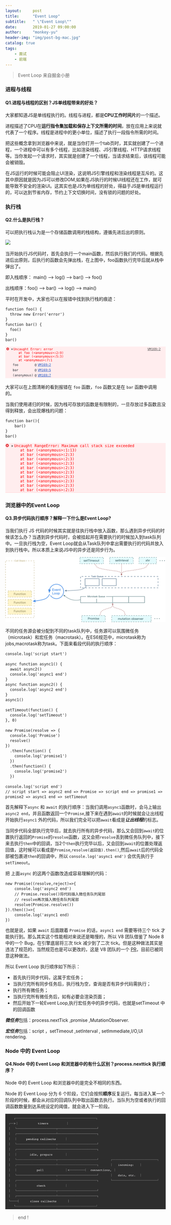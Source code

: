 ```yaml
---
layout:     post
title:      "Event Loop"
subtitle:   " \"Event Loop\""
date:       2019-01-27 09:00:00
author:     "monkey-yu"
header-img: "img/post-bg-mac.jpg"
catalog: true
tags:
    - 面试
    - 前端
---
```

> Event Loop 来自掘金小册

### 进程与线程

#### Q1.进程与线程的区别？JS单线程带来的好处？

大家都知道JS是单线程执行的。线程与进程，都是**CPU工作时间片**的一个描述。

进程描述了CPU在**运行指令集加载和保存上下文所需的时间**，放在应用上来说就代表了一个程序。线程是进程中的更小单位，描述了执行一段指令所需的时间。

把这些概念拿到浏览器中来说，就是当你打开一个tab页时，其实就创建了一个进程，一个进程中可以有多个线程，比如渲染线程、JS引擎线程、HTTP请求线程等。当你发起一个请求时，其实就是创建了一个线程，当请求结束后，该线程可能会被销毁。

在JS运行的时候可能会阻止UI渲染，这说明JS引擎线程和渲染线程是互斥的。这其中原因就是因为JS可以修改DOM,如果在JS执行的时候UI线程还在工作，就可能导致不安全的渲染UI。这其实也是JS为单线程的好处，得益于JS是单线程运行的，可以达到节省内存，节约上下文切换时间，没有锁的问题的好处。

### 执行栈

#### Q2.什么是执行栈？

可以把执行栈认为是一个存储函数调用的栈结构，遵循先进后出的原则。

![](https://user-gold-cdn.xitu.io/2018/11/13/1670d2d20ead32ec?imageslim)

当开始执行JS代码时，首先会执行一个main函数，然后执行我们的代码。根据先进后出原则，后执行的函数会先弹出栈，在上图中，foo函数执行完毕后就从栈中弹出了。

即入栈顺序： main() --> log() --> bar() --> foo()

出栈顺序：foo() --> bar() --> log() --> main()

平时在开发中，大家也可以在报错中找到执行栈的痕迹：

```
function foo() {
  throw new Error('error')
}
function bar() {
  foo()
}
bar()
```

![](/img/post_img/js-interview/event-loop-1.jpg)

大家可以在上图清晰的看到报错在 `foo` 函数，`foo` 函数又是在 `bar` 函数中调用的。

当我们使用递归的时候，因为栈可存放的函数是有限制的，一旦存放过多函数且没得到释放，会出现爆栈的问题：

```
function bar(){
    bar()
}
bar()
```

![](/img/post_img/js-interview/event-loop-2.jpg)

### 浏览器中的Event Loop 

#### Q3.异步代码执行顺序？解释一下什么是Event Loop?

当我们执行 JS 代码的时候其实就是往执行栈中放入函数，那么遇到异步代码的时候该怎么办？当遇到异步代码时，会被挂起并在需要执行的时候加入到task队列中。一旦执行栈为空，Event Loop就会从Task队列中拿出需要执行的代码并放入到执行栈中。所以本质上来说JS中的异步还是同步行为。

![](/img/post_img/js-interview/event-loop-3.jpg)

不同的任务源会被分配到不同的task队列中，任务源可以氛围微任务（microtask）和宏任务（macrotask）。在ES6规范中，microtask称为jobs,macrotask称为task。下面来看段代码的执行顺序：

```
console.log('script start')

async function async1() {
  await async2()
  console.log('async1 end')
}
async function async2() {
  console.log('async2 end')
}
async1()

setTimeout(function() {
  console.log('setTimeout')
}, 0)

new Promise(resolve => {
  console.log('Promise')
  resolve()
})
  .then(function() {
    console.log('promise1')
  })
  .then(function() {
    console.log('promise2')
  })

console.log('script end')
// script start => async2 end => Promise => script end => promise1 => promise2 => async1 end => setTimeout
```

首先解释下`async` 和 `await` 的执行顺序：当我们调用`async1`函数时，会马上输出`async2 end`，并且函数返回一个`Promise`,接下来在遇到`await`的时候就会让出线程开始执行`async1` 外的代码，所以我们完全可以把`await`看成是***让出线程***的标志。

当同步代码全部执行完毕后，就去执行所有的异步代码，那么又会回到`await`的位置执行返回的`Promise`的`resolve`函数，这又会把`resolve`丢到微任务队列中，接下来去执行`then`中的回调，当2个`then`执行完毕以后，又会回到`await`的位置处理返回值，这时候可以看成是`Promise`,`resolve(返回值).then()`,然后`await`后的代码全部被包裹进`then`的回调中，所以 `console.log('async1 end')` 会优先执行于 `setTimeout`。

把 上面`async` 的这两个函数改造成容易理解的代码：

```
new Promise((resolve,reject)=>{
    console.log('async2 end')
    // Promise.resolve()将代码插入微任务队列尾部
    // resolve再次插入微任务队列尾部
    resolve(Promise.resolve())
}).then(()=>{
    console.log('async1 end)
})
```

也就是说，如果 `await` 后面跟着 `Promise` 的话，`async1 end` 需要等待三个 tick 才能执行到。那么其实这个性能相对来说还是略慢的，所以 V8 团队借鉴了 Node 8 中的一个 Bug，在引擎底层将三次 tick 减少到了二次 tick。但是这种做法其实是违法了规范的，当然规范也是可以更改的，这是 V8 团队的一个 [PR](https://link.juejin.im/?target=https%3A%2F%2Fgithub.com%2Ftc39%2Fecma262%2Fpull%2F1250)，目前已被同意这种做法。

所以 Event Loop 执行顺序如下所示：

- 首先执行同步代码，这属于宏任务；
- 当执行完所有同步任务后，执行栈为空，查询是否有异步代码需执行；
- 执行所有微任务；
- 当执行完所有微任务后，如有必要会渲染页面；
- 然后开始下一轮Event Loop,执行宏任务中的异步代码，也就是setTimeout 中的回调函数

***微任务***包括：process.nextTick ,promise ,MutationObserver.

***宏任务***包括：script ，setTimeout ,setInterval , setImmediate,I/O,UI rendering.

### Node 中的 Event Loop

#### Q4.Node 中的 Event Loop 和浏览器中的有什么区别？process.nexttick 执行顺序？

Node 中的 Event Loop 和浏览器中的是完全不相同的东西。

Node 的 Event Loop 分为 6 个阶段，它们会按照**顺序**反复运行。每当进入某一个阶段的时候，都会从对应的回调队列中取出函数去执行。当队列为空或者执行的回调函数数量到达系统设定的阈值，就会进入下一阶段。

![](/img/post_img/js-interview/event-loop-4.jpg)

> end !